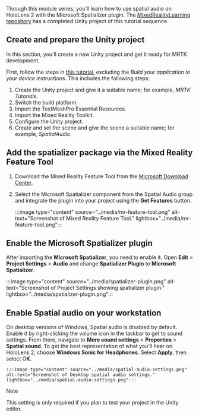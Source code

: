Through this module series, you'll learn how to use spatial audio on HoloLens 2 with the Microsoft Spatializer plugin. The [MixedRealityLearning repository](https://github.com/marlenaklein-msft/MixedRealityLearning) has a completed Unity project of this tutorial sequence.

## Create and prepare the Unity project

In this section, you'll create a new Unity project and get it ready for MRTK development.

First, follow the steps in [this tutorial](/training/modules/mixed-reality-toolkit-project-unity), excluding the *Build your application to your device* instructions. This includes the following steps:

1. Create the Unity project and give it a suitable name; for example, *MRTK Tutorials*.
2. Switch the build platform.
3. Import the TextMeshPro Essential Resources.
4. Import the Mixed Reality Toolkit.
5. Configure the Unity project.
6. Create and set the scene and give the scene a suitable name; for example, *SpatialAudio*.

## Add the spatializer package via the Mixed Reality Feature Tool

1. Download the Mixed Reality Feature Tool from the [Microsoft Download Center](https://aka.ms/mrfeaturetool).

2. Select the Microsoft Spatializer component from the Spatial Audio group and integrate the plugin into your project using the **Get Features** button.

    :::image type="content" source="../media/mr-feature-tool.png" alt-text="Screenshot of Mixed Reality Feature Tool." lightbox="../media/mr-feature-tool.png":::

## Enable the Microsoft Spatializer plugin

After importing the **Microsoft Spatializer**, you need to enable it. Open **Edit** > **Project Settings** > **Audio** and change **Spatializer Plugin** to **Microsoft Spatializer**.

:::image type="content" source="../media/spatializer-plugin.png" alt-text="Screenshot of Project Settings showing spatializer plugin." lightbox="../media/spatializer-plugin.png":::

## Enable Spatial audio on your workstation

On desktop versions of Windows, Spatial audio is disabled by default. Enable it by right-clicking the volume icon in the taskbar to get to sound settings. From there, navigate to **More sound settings** > **Properties** > **Spatial sound**. To get the best representation of what you'll hear on HoloLens 2, choose **Windows Sonic for Headphones**. Select **Apply**, then select O**K**.

    :::image type="content" source="../media/spatial-audio-settings.png" alt-text="Screenshot of Desktop spatial audio settings." lightbox="../media/spatial-audio-settings.png":::

> [!NOTE]
> This setting is only required if you plan to test your project in the Unity editor.
